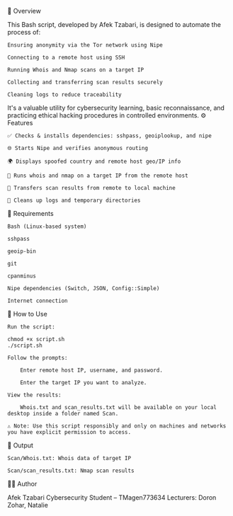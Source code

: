 📜 Overview

This Bash script, developed by Afek Tzabari, is designed to automate the process of:

    Ensuring anonymity via the Tor network using Nipe

    Connecting to a remote host using SSH

    Running Whois and Nmap scans on a target IP

    Collecting and transferring scan results securely

    Cleaning logs to reduce traceability

It's a valuable utility for cybersecurity learning, basic reconnaissance, and practicing ethical hacking procedures in controlled environments.
⚙️ Features

    ✅ Checks & installs dependencies: sshpass, geoiplookup, and nipe

    🌐 Starts Nipe and verifies anonymous routing

    🌍 Displays spoofed country and remote host geo/IP info

    🧠 Runs whois and nmap on a target IP from the remote host

    💾 Transfers scan results from remote to local machine

    🧹 Cleans up logs and temporary directories

🧩 Requirements

    Bash (Linux-based system)

    sshpass

    geoip-bin

    git

    cpanminus

    Nipe dependencies (Switch, JSON, Config::Simple)

    Internet connection

🚀 How to Use

    Run the script:

    chmod +x script.sh
    ./script.sh

    Follow the prompts:

        Enter remote host IP, username, and password.

        Enter the target IP you want to analyze.

    View the results:

        Whois.txt and scan_results.txt will be available on your local desktop inside a folder named Scan.

    ⚠️ Note: Use this script responsibly and only on machines and networks you have explicit permission to access.

📁 Output

    Scan/Whois.txt: Whois data of target IP

    Scan/scan_results.txt: Nmap scan results

👨‍💻 Author

Afek Tzabari
Cybersecurity Student – TMagen773634
Lecturers: Doron Zohar, Natalie